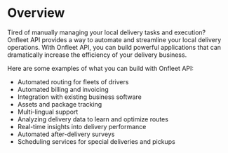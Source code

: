 # Overview

Tired of manually managing your local delivery tasks and execution? Onfleet API provides a way to automate and streamline your local delivery operations. With Onfleet API, you can build powerful applications that can dramatically increase the efficiency of your delivery business.

Here are some examples of what you can build with Onfleet API:

- Automated routing for fleets of drivers
- Automated billing and invoicing
- Integration with existing business software
- Assets and package tracking
- Multi-lingual support
- Analyzing delivery data to learn and optimize routes
- Real-time insights into delivery performance
- Automated after-delivery surveys
- Scheduling services for special deliveries and pickups
